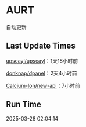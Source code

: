 # AURT

自动更新


## Last Update Times

[upscayl/upscayl](https://github.com/upscayl/upscayl)：1天18小时前

[donknap/dpanel](https://github.com/donknap/dpanel)：2天4小时前

[Calcium-Ion/new-api](https://github.com/Calcium-Ion/new-api)：7小时前


## Run Time
2025-03-28 02:04:14
